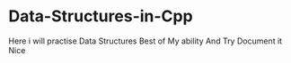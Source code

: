 # Data-Structures-in-Cpp

Here i will practise Data Structures Best of My ability And Try Document it Nice
